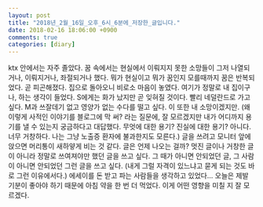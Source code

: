 ```yaml
---
layout: post
title: "2018년_2월_16일_오후_6시_6분에_저장한_글입니다."
date: 2018-02-16 18:06:00 +0900
comments: true 
categories: [diary] 
---
```

ktx 안에서는 자주 졸았다. 꿈 속에서는 현실에서 이뤄지지 못한 소망들이 그저 나열되거나, 이뤄지거나, 좌절되거나 했다. 뭐가 현실이고 뭐가 꿈인지 모를때까지 꿈은 반복되었다. 곧 피곤해졌다. 집으로 돌아오니 비로소 마음이 놓였다. 여기가 정말로 내 집이구나, 하는 생각이 들었다. S에게는 화가 났지만 곧 잊혀질 것이다. 빨리 네덜란드로 가고 싶다. M과 쓰잘데기 없고 영양가 없는 수다를 떨고 싶다. 이 또한 내 소망이겠지만. (왜 이렇게 사적인 이야기를 블로그에 막 써? 라는 질문에, 잘 모르겠지만 내가 어디까지 용기를 낼 수 있는지 궁금하다고 대답했다. 무엇에 대한 용기? 진실에 대한 용기? 아니다. 너무 거창하다. 나는 그냥 노출증 환자에 불과한지도 모른다.)
글을 쓰려고 모니터 앞에 앉으면 머리통이 새하얗게 비는 것 같다. 글은 언제 나오는 걸까? 멋진 글이나 거창한 글이 아니라 정말로 쓰여져야만 했던 글을 쓰고 싶다. 그 때가 아니면 안되었던 글, 그 사람이 아니면 안되었던 그런 글을 쓰고 싶다. (내게 그럴 자격이 있느냐고 묻게 되는 것도 바로 그런 이유에서다.)
에세이를 돈 받고 파는 사람들을 생각하고 있었다...
오늘은 제발 기분이 좋아야 하기 때문에 아침 약을 한 번 더 먹었다. 이게 어떤 영향을 미칠 지 잘 모르겠다. 
